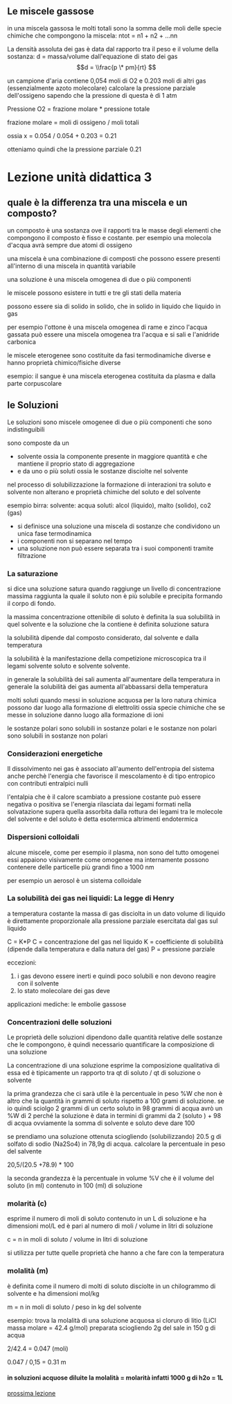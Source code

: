 ## Le miscele gassose

in una miscela gassosa le molti totali sono la somma delle moli delle specie chimiche che compongono la miscela:  ntot = n1 + n2 + ...nn

La densità assoluta dei gas è data dal rapporto tra il peso e il volume della sostanza:
d = massa/volume
dall'equazione di stato dei gas $$d = \\frac{p \* pm}{rt} $$

un campione d'aria contiene 0,054 moli di O2 e 0.203 moli di altri gas (essenzialmente azoto molecolare) calcolare la pressione parziale dell'ossigeno sapendo che la pressione di questa è di 1 atm

Pressione O2 = frazione molare \* pressione totale

frazione molare = moli di ossigeno / moli totali

ossia x = 0.054 / 0.054 + 0.203 = 0.21

otteniamo quindi che la pressione parziale 0.21

# Lezione unità didattica 3

## quale è la differenza tra una miscela e un composto?

un composto è una sostanza ove il rapporti tra le masse degli elementi che compongono il composto è fisso e costante. per esempio una molecola d'acqua avrà sempre due atomi di ossigeno

una miscela è una combinazione di composti che possono essere presenti all'interno di una miscela in quantità variabile

una soluzione è una miscela omogenea di due o più componenti

le miscele possono esistere in tutti e tre gli stati della materia

possono essere sia di solido in solido, che in solido in liquido che liquido in gas

per esempio l'ottone è una miscela omogenea di rame e zinco
l'acqua gassata può essere una miscela omogenea tra l'acqua e si sali e l'anidride carbonica

le miscele eterogenee sono costituite da fasi termodinamiche diverse e hanno proprietà chimico/fisiche diverse

esempio: il sangue è una miscela eterogenea costituita da plasma e dalla parte corpuscolare

## le Soluzioni

Le soluzioni sono miscele omogenee di due o più componenti che sono indistinguibili

sono composte da un

* solvente ossia la componente presente in maggiore quantità e che mantiene il proprio stato di aggregazione
* e da uno o più soluti ossia le sostanze disciolte nel solvente

nel processo di solubilizzazione la formazione di interazioni tra soluto e solvente non alterano e proprietà chimiche del soluto e del solvente

esempio birra:
solvente: acqua
soluti: alcol (liquido), malto (solido), co2 (gas)

* si definisce una soluzione una miscela di sostanze che condividono un unica fase termodinamica
* i componenti non si separano nel tempo
* una soluzione non può essere separata tra i suoi componenti tramite filtrazione

### La saturazione

si dice una soluzione satura quando raggiunge un livello di concentrazione massima raggiunta la quale il soluto non è più solubile e precipita formando il corpo di fondo.

la massima concentrazione ottenibile di soluto è definita la sua solubilità in quel solvente e la soluzione che la contiene è definita soluzione satura

la solubilità dipende dal composto considerato, dal solvente e dalla temperatura

la solubilità è la manifestazione della competizione microscopica tra il legami solvente soluto e solvente solvente.

in generale la solubilità dei sali aumenta all'aumentare della temperatura
in generale la solubilità dei gas aumenta all'abbassarsi della temperatura

molti soluti quando messi in soluzione acquosa per la loro natura chimica possono dar luogo alla formazione di elettroliti ossia specie chimiche che se messe in soluzione danno luogo alla formazione di ioni

le sostanze polari sono solubili in sostanze polari e le sostanze non polari sono solubili in sostanze non polari

### Considerazioni energetiche

Il dissolvimento nei gas è associato all'aumento dell'entropia del sistema anche perchè l'energia che favorisce il mescolamento è di tipo entropico con contributi entralpici nulli

l'entalpia che è il calore scambiato a pressione costante può essere negativa o positiva
se l'energia rilasciata dai legami formati nella solvatazione supera quella assorbita dalla rottura dei legami tra le molecole del solvente e del soluto è detta esotermica altrimenti endotermica

### Dispersioni colloidali

alcune miscele, come per esempio il plasma, non sono del tutto omogenei essi appaiono visivamente come omogenee ma internamente possono contenere delle particelle più grandi fino a 1000 nm

per esempio un aerosol è un sistema colloidale

### La solubilità dei gas nei liquidi: La legge di Henry

a temperatura costante la massa di gas disciolta in un dato volume di liquido è direttamente proporzionale alla pressione parziale esercitata dal gas sul liquido

C = K\*P
C = concentrazione del gas nel liquido
K = coefficiente di solubilità (dipende dalla temperatura e dalla natura del gas)
P = pressione parziale

eccezioni:


1. i gas devono essere inerti e quindi poco solubili e non devono reagire con il solvente
2. lo stato molecolare dei gas deve

applicazioni mediche: le embolie gassose

### Concentrazioni delle soluzioni

Le proprietà delle soluzioni dipendono dalle quantità relative delle sostanze che le compongono, è quindi necessario quantificare la composizione di una soluzione

La concentrazione di una soluzione esprime la composizione qualitativa di essa ed è tipicamente un rapporto tra qt di soluto / qt di soluzione o solvente

la prima grandezza che ci sarà utile è la percentuale in peso %W che non è altro che la quantità in grammi di soluto rispetto a 100 grami di soluzione. se io quindi sciolgo 2 grammi di un certo soluto in 98 grammi di acqua avrò un %W di 2 perché la soluzione è data in termini di grammi da 2 (soluto ) + 98 di acqua ovviamente la somma di solvente e soluto deve dare 100

se prendiamo una soluzione ottenuta sciogliendo (solubilizzando) 20.5 g di solfato di sodio (Na2So4) in 78,9g di acqua. calcolare la percentuale in peso del salvente

20,5/(20.5 +78.9) \* 100

la seconda grandezza è la percentuale in volume %V che è il volume del soluto (in ml) contenuto in 100 (ml) di soluzione

### molarità (c)

esprime il numero di moli di soluto contenuto in un L di soluzione e ha dimensioni mol/L
ed è pari al numero di moli / volume in litri di soluzione

c = n in moli di soluto / volume in litri di soluzione

si utilizza per tutte quelle proprietà che hanno a che fare con la temperatura

### molalità (m)

è definita come il numero di molti di soluto disciolte in un chilogrammo di solvente e ha dimensioni mol/kg

m = n in moli di soluto / peso in kg del solvente

esempio: trova la molalità di una soluzione acquosa si cloruro di litio (LiCl massa molare = 42.4 g/mol) preparata sciogliendo 2g del sale in 150 g di acqua

2/42.4 = 0.047 (moli)

0\.047 / 0,15 = 0.31 m

#### in soluzioni acquose diluite la molalità = molarità infatti 1000 g di h2o = 1L

[prossima lezione](obsidian://open?vault=university&file=medicina%2Fchimica%2FLezione%20chimica%2011-9-2025)